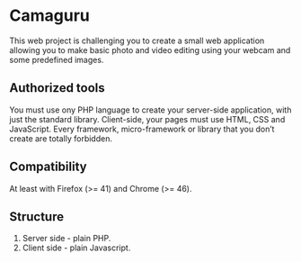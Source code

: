 # Camaguru
This web project is challenging you to create a small web application allowing you to
make basic photo and video editing using your webcam and some predefined images.

## Authorized tools
You must use ony PHP language to create your server-side application, with just
the standard library.
Client-side, your pages must use HTML, CSS and JavaScript.
Every framework, micro-framework or library that you don’t create are totally
forbidden.

## Compatibility
At least with Firefox (>= 41) and Chrome (>= 46).

## Structure
1. Server side - plain PHP.
2. Client side - plain Javascript.
